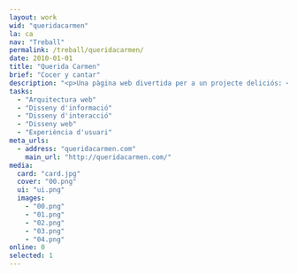 ```yaml
---
layout: work
wid: "queridacarmen"
la: ca
nav: "Treball"
permalink: /treball/queridacarmen/
date: 2010-01-01
title: "Querida Carmen"
brief: "Cocer y cantar"
description: "<p>Una pàgina web divertida per a un projecte deliciós: <em>Querida Carmen</em> vol que cuinis menys i mengis millor.</p>"
tasks:
  - "Arquitectura web"
  - "Disseny d'informació"
  - "Disseny d'interacció"
  - "Disseny web"
  - "Experiència d'usuari"
meta_urls:
  - address: "queridacarmen.com"
    main_url: "http://queridacarmen.com/"
media:
  card: "card.jpg"
  cover: "00.png"
  ui: "ui.png"
  images:
    - "00.png"
    - "01.png"
    - "02.png"
    - "03.png"
    - "04.png"
online: 0
selected: 1
---
```

